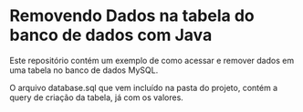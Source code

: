 # Removendo Dados na tabela do banco de dados com Java

Este repositório contém um exemplo de como acessar e remover dados em uma tabela no banco de dados MySQL.

O arquivo database.sql que vem incluído na pasta do projeto, contém a query de criação da tabela,
já com os valores.

